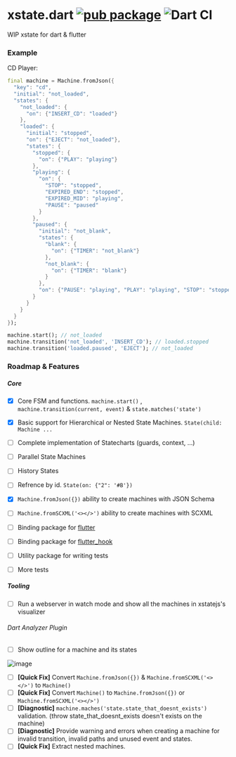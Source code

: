 # xstate.dart [![pub package](https://img.shields.io/pub/v/xstate.svg)](https://pub.dev/packages/xstate) ![Dart CI](https://github.com/sahandevs/xstate.dart/workflows/Dart%20CI/badge.svg)
WIP xstate for dart &amp; flutter

### Example
CD Player:

```dart
final machine = Machine.fromJson({
  "key": "cd",
  "initial": "not_loaded",
  "states": {
    "not_loaded": {
      "on": {"INSERT_CD": "loaded"}
    },
    "loaded": {
      "initial": "stopped",
      "on": {"EJECT": "not_loaded"},
      "states": {
        "stopped": {
          "on": {"PLAY": "playing"}
        },
        "playing": {
          "on": {
            "STOP": "stopped",
            "EXPIRED_END": "stopped",
            "EXPIRED_MID": "playing",
            "PAUSE": "paused"
          }
        },
        "paused": {
          "initial": "not_blank",
          "states": {
            "blank": {
              "on": {"TIMER": "not_blank"}
            },
            "not_blank": {
              "on": {"TIMER": "blank"}
            }
          },
          "on": {"PAUSE": "playing", "PLAY": "playing", "STOP": "stopped"}
        }
      }
    }
  }
});

machine.start(); // not_loaded
machine.transition('not_loaded', 'INSERT_CD'); // loaded.stopped
machine.transition('loaded.paused', 'EJECT'); // not_loaded
```

### Roadmap & Features

##### Core

- [x] Core FSM and functions. `machine.start()` , `machine.transition(current, event)` & `state.matches('state')`
- [x] Basic support for Hierarchical or Nested State Machines. `State(child: Machine ...`
- [ ] Complete implementation of Statecharts (guards, context, ...)
- [ ] Parallel State Machines
- [ ] History States
- [ ] Refrence by id. `State(on: {"2": '#B'})`
- [x] `Machine.fromJson({})` ability to create machines with JSON Schema
- [ ] `Machine.fromSCXML('<></>')` ability to create machines with SCXML
- [ ] Binding package for [flutter](https://github.com/flutter/flutter)
- [ ] Binding package for [flutter_hook](https://github.com/rrousselGit/flutter_hooks)
- [ ] Utility package for writing tests
- [ ] More tests


##### Tooling
- [ ] Run a webserver in watch mode and show all the machines in xstatejs's visualizer
###### Dart Analyzer Plugin
- [ ] Show outline for a machine and its states

![image](https://user-images.githubusercontent.com/1113944/74012163-d119a280-499e-11ea-8256-a8ad74b40501.png)

- [ ] __[Quick Fix]__ Convert `Machine.fromJson({})` & `Machine.fromSCXML('<></>')` to `Machine()`
- [ ] __[Quick Fix]__ Convert `Machine()` to `Machine.fromJson({})` or `Machine.fromSCXML('<></>')`
- [ ] __[Diagnostic]__ `machine.maches('state.state_that_doesnt_exists')` validation. (throw state_that_doesnt_exists doesn't exists on the machine)
- [ ] __[Diagnostic]__ Provide warning and errors when creating a machine for invalid transition, invalid paths and unused event and states.
- [ ] __[Quick Fix]__ Extract nested machines.
